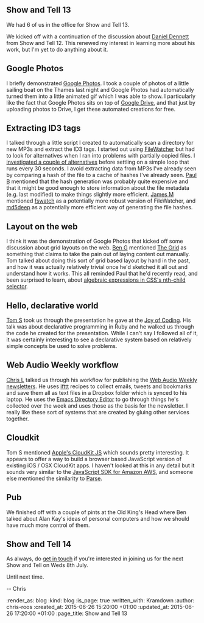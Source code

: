 Show and Tell 13
----------------

We had 6 of us in the office for Show and Tell 13.

We kicked off with a continuation of the discussion about [Daniel Dennett][dennett] from Show and Tell 12. This renewed my interest in learning more about his work, but I'm yet to do anything about it.

## Google Photos

I briefly demonstrated [Google Photos][google-photos]. I took a couple of photos of a little sailing boat on the Thames last night and Google Photos had automatically turned them into a little animated gif which I was able to show. I particularly like the fact that Google Photos sits on top of [Google Drive][google-drive], and that just by uploading photos to Drive, I get these automated creations for free.

## Extracting ID3 tags

I talked through a little script I created to automatically scan a directory for new MP3s and extract the ID3 tags. I started out using [FileWatcher][file-watcher] but had to look for alternatives when I ran into problems with partially copied files. I [investigated a couple of alternatives][files-changed-gist] before settling on a simple loop that runs every 30 seconds. I avoid extracting data from MP3s I've already seen by comparing a hash of the file to a cache of hashes I've already seen. [Paul B][paul-b] mentioned that the hash generation was probably quite expensive and that it might be good enough to store information about the file metadata (e.g. last modified) to make things slightly more efficient. [James M][james-m] mentioned [fswatch][] as a potentially more robust version of FileWatcher, and [md5deep][] as a potentially more efficient way of generating the file hashes.

## Layout on the web

I think it was the demonstration of Google Photos that kicked off some discussion about grid layouts on the web. [Ben G][ben-g] mentioned [The Grid][the-grid] as something that claims to take the pain out of laying content out manually. Tom talked about doing this sort of grid based layout by hand in the past, and how it was actually relatively trivial once he'd sketched it all out and understand how it works. This all reminded Paul that he'd recently read, and been surprised to learn, about [algebraic expressions in CSS's nth-child selector][nth-child].

## Hello, declarative world

[Tom S][tom-s] took us through the presentation he gave at the [Joy of Coding][joy-of-coding]. His talk was about declarative programming in Ruby and he walked us through the code he created for the presentation. While I can't say I followed all of it, it was certainly interesting to see a declarative system based on relatively simple concepts be used to solve problems.

## Web Audio Weekly workflow

[Chris L][chris-l] talked us through his workflow for publishing the [Web Audio Weekly newsletters][waw]. He uses [ifttt][] recipes to collect emails, tweets and bookmarks and save them all as text files in a Dropbox folder which is synced to his laptop. He uses the [Emacs Directory Editor][emacs-dired] to go through things he's collected over the week and uses those as the basis for the newsletter. I really like these sort of systems that are created by gluing other services together.

## Cloudkit

Tom S mentioned [Apple's CloudKit JS][cloudkit-js] which sounds pretty interesting. It appears to offer a way to build a browser based JavaScript version of existing iOS / OSX CloudKit apps. I haven't looked at this in any detail but it sounds very similar to the [JavaScript SDK for Amazon AWS][aws-js-sdk], and someone else mentioned the similarity to [Parse][parse].

## Pub

We finished off with a couple of pints at the Old King's Head where Ben talked about Alan Kay's ideas of personal computers and how we should have much more control of them.

## Show and Tell 14

As always, do [get in touch][] if you're interested in joining us for the next Show and Tell on Weds 8th July.

Until next time.

-- Chris

[aws-js-sdk]: http://aws.amazon.com/sdk-for-browser/
[ben-g]: https://twitter.com/beng
[chris-l]: http://blog.chrislowis.co.uk/
[cloudkit-js]: https://developer.apple.com/library/prerelease/ios/documentation/CloudKitJS/Reference/CloudKitJavaScriptReference/index.html
[dennett]: https://en.wikipedia.org/wiki/Daniel_Dennett
[emacs-dired]: http://www.gnu.org/software/emacs/manual/html_node/emacs/Dired.html
[file-watcher]: https://github.com/thomasfl/filewatcher
[files-changed-gist]: https://gist.github.com/chrisroos/867d3696278f616cb734
[fswatch]: https://github.com/emcrisostomo/fswatch
[get in touch]: /contact
[google-drive]: https://www.google.co.uk/drive/
[google-photos]: https://www.google.com/photos/about/
[ifttt]: https://ifttt.com/
[james-m]: http://jamesmead.org/
[joy-of-coding]: http://joyofcoding.org/
[md5deep]: http://md5deep.sourceforge.net/
[nth-child]: https://css-tricks.com/how-nth-child-works/
[parse]: https://parse.com/
[paul-b]: http://po-ru.com/
[the-grid]: https://thegrid.io/
[tom-s]: http://codon.com/
[waw]: http://blog.chrislowis.co.uk/waw.html

:render_as: blog
:kind: blog
:is_page: true
:written_with: Kramdown
:author: chris-roos
:created_at: 2015-06-26 15:20:00 +01:00
:updated_at: 2015-06-26 17:20:00 +01:00
:page_title: Show and Tell 13
